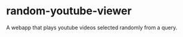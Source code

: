 random-youtube-viewer
=====================

A webapp that plays youtube videos selected randomly from a query.
